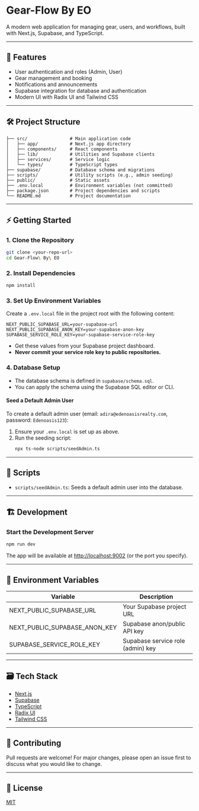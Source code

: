 # Gear-Flow By EO

A modern web application for managing gear, users, and workflows, built with Next.js, Supabase, and TypeScript.

---

## 🚀 Features
- User authentication and roles (Admin, User)
- Gear management and booking
- Notifications and announcements
- Supabase integration for database and authentication
- Modern UI with Radix UI and Tailwind CSS

---

## 🛠️ Project Structure
```
├── src/                # Main application code
│   ├── app/            # Next.js app directory
│   ├── components/     # React components
│   ├── lib/            # Utilities and Supabase clients
│   ├── services/       # Service logic
│   └── types/          # TypeScript types
├── supabase/           # Database schema and migrations
├── scripts/            # Utility scripts (e.g., admin seeding)
├── public/             # Static assets
├── .env.local          # Environment variables (not committed)
├── package.json        # Project dependencies and scripts
└── README.md           # Project documentation
```

---

## ⚡ Getting Started

### 1. Clone the Repository
```bash
git clone <your-repo-url>
cd Gear-Flow\ By\ EO
```

### 2. Install Dependencies
```bash
npm install
```

### 3. Set Up Environment Variables
Create a `.env.local` file in the project root with the following content:
```env
NEXT_PUBLIC_SUPABASE_URL=your-supabase-url
NEXT_PUBLIC_SUPABASE_ANON_KEY=your-supabase-anon-key
SUPABASE_SERVICE_ROLE_KEY=your-supabase-service-role-key
```
- Get these values from your Supabase project dashboard.
- **Never commit your service role key to public repositories.**

### 4. Database Setup
- The database schema is defined in `supabase/schema.sql`.
- You can apply the schema using the Supabase SQL editor or CLI.

#### Seed a Default Admin User
To create a default admin user (email: `adira@edenoasisrealty.com`, password: `Edenoasis123`):

1. Ensure your `.env.local` is set up as above.
2. Run the seeding script:
   ```bash
   npx ts-node scripts/seedAdmin.ts
   ```

---

## 🧩 Scripts
- `scripts/seedAdmin.ts`: Seeds a default admin user into the database.

---

## 🏗️ Development

### Start the Development Server
```bash
npm run dev
```

The app will be available at [http://localhost:9002](http://localhost:9002) (or the port you specify).

---

## 📝 Environment Variables
| Variable                      | Description                        |
|-------------------------------|------------------------------------|
| NEXT_PUBLIC_SUPABASE_URL      | Your Supabase project URL          |
| NEXT_PUBLIC_SUPABASE_ANON_KEY | Supabase anon/public API key       |
| SUPABASE_SERVICE_ROLE_KEY     | Supabase service role (admin) key  |

---

## 🗃️ Tech Stack
- [Next.js](https://nextjs.org/)
- [Supabase](https://supabase.com/)
- [TypeScript](https://www.typescriptlang.org/)
- [Radix UI](https://www.radix-ui.com/)
- [Tailwind CSS](https://tailwindcss.com/)

---

## 🤝 Contributing
Pull requests are welcome! For major changes, please open an issue first to discuss what you would like to change.

---

## 📄 License
[MIT](LICENSE)
